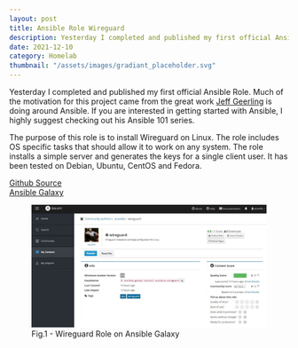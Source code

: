 ```yaml
---
layout: post
title: Ansible Role Wireguard
description: Yesterday I completed and published my first official Ansible Role.
date: 2021-12-10
category: Homelab
thumbnail: "/assets/images/gradiant_placeholder.svg"
---
```


Yesterday I completed and published my first official Ansible Role. Much of the motivation for this project came from the great work [Jeff Geerling](https://github.com/geerlingguy) is doing around Ansible. If you are interested in getting started with Ansible, I highly suggest checking out his Ansible 101 series.  
<!--more-->
The purpose of this role is to install Wireguard on Linux. The role includes OS specific tasks that should allow it to work on any system.  The role installs a simple server and generates the keys for a single client user. It has been tested on Debian, Ubuntu, CentOS and Fedora.  

[Github Source](https://github.com/acavella/ansible-role-wireguard)  
[Ansible Galaxy](https://galaxy.ansible.com/acavella/wireguard)

<figure>
  <img alt="Github Profile" src="/assets/images/role-wg.jpg" />
  <figcaption>Fig.1 - Wireguard Role on Ansible Galaxy</figcaption>
</figure>
